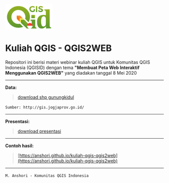 ![qgisidlogo](qgisid.png)

# Kuliah QGIS - QGIS2WEB

Repositori ini berisi materi webinar kuliah QGIS untuk Komunitas QGIS Indonesia (QGISID) dengan tema **"Membuat Peta Web Interaktif Menggunakan QGIS2WEB"** yang diadakan tanggal 8 Mei 2020

---
**Data:**
> [download shp gunungkidul](https://drive.google.com/file/d/1zDqvnQbxt95LEzURZoVdlOvi9bsVxx7l/view?usp=sharing)

`Sumber: http://gis.jogjaprov.go.id/`

---
**Presentasi:**
> [download presentasi](https://drive.google.com/file/d/1iAywazXamAD4mzF7t4ZQN4GfK00uytnM/view?usp=sharing)

---
**Contoh hasil:**
> [https://anshori.github.io/kuliah-qgis-qgis2web](https://anshori.github.io/kuliah-qgis-qgis2web)

---
`
M. Anshori - Komunitas QGIS Indonesia
`